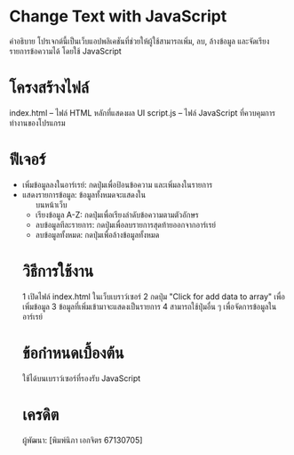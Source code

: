 # Change Text with JavaScript
คำอธิบาย
โปรเจกต์นี้เป็นเว็บแอปพลิเคชันที่ช่วยให้ผู้ใช้สามารถเพิ่ม, ลบ, ล้างข้อมูล และจัดเรียงรายการข้อความได้ โดยใช้ JavaScript

# โครงสร้างไฟล์
index.html – ไฟล์ HTML หลักที่แสดงผล UI
script.js – ไฟล์ JavaScript ที่ควบคุมการทำงานของโปรแกรม
# ฟีเจอร์
- เพิ่มข้อมูลลงในอาร์เรย์: กดปุ่มเพื่อป้อนข้อความ และเพิ่มลงในรายการ
- แสดงรายการข้อมูล: ข้อมูลทั้งหมดจะแสดงใน <ul> บนหน้าเว็บ
- เรียงข้อมูล A-Z: กดปุ่มเพื่อเรียงลำดับข้อความตามตัวอักษร
- ลบข้อมูลทีละรายการ: กดปุ่มเพื่อลบรายการสุดท้ายออกจากอาร์เรย์
- ลบข้อมูลทั้งหมด: กดปุ่มเพื่อล้างข้อมูลทั้งหมด

# วิธีการใช้งาน
1 เปิดไฟล์ index.html ในเว็บเบราว์เซอร์
2 กดปุ่ม "Click for add data to array" เพื่อเพิ่มข้อมูล
3 ข้อมูลที่เพิ่มเข้ามาจะแสดงเป็นรายการ
4 สามารถใช้ปุ่มอื่น ๆ เพื่อจัดการข้อมูลในอาร์เรย์

# ข้อกำหนดเบื้องต้น
ใช้ได้บนเบราว์เซอร์ที่รองรับ JavaScript
# เครดิต
ผู้พัฒนา: [พิมพ์นิภา เอกจิตร 67130705]
